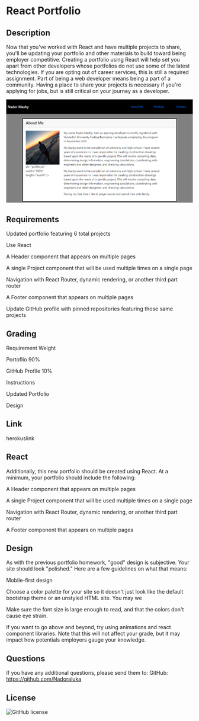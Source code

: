 # React Portfolio

## Description

Now that you've worked with React and have multiple projects to share, you'll be updating your portfolio and other materials to build toward being employer competitive. Creating a portfolio using React will help set you apart from other developers whose portfolios do not use some of the latest technologies. If you are opting out of career services, this is still a required assignment. Part of being a web developer means being a part of a community. Having a place to share your projects is necessary if you're applying for jobs, but is still critical on your journey as a developer.

![aboutMe](./public/img/aboutMe.PNG)

## Requirements

Updated portfolio featuring 6 total projects

Use React

A Header component that appears on multiple pages

A single Project component that will be used multiple times on a single page

Navigation with React Router, dynamic rendering, or another third part router

A Footer component that appears on multiple pages

Update GitHub profile with pinned repositories featuring those same projects

## Grading

Requirement Weight

Portoflio 90%

GitHub Profile 10%

Instructions

Updated Portfolio

Design

## Link

herokuslink

## React

Additionally, this new portfolio should be created using React. At a minimum, your portfolio should include the following:

A Header component that appears on multiple pages

A single Project component that will be used multiple times on a single page

Navigation with React Router, dynamic rendering, or another third part router

A Footer component that appears on multiple pages

## Design

As with the previous portfolio homework, "good" design is subjective. Your site should look "polished." Here are a few guidelines on what that means:

Mobile-first design

Choose a color palette for your site so it doesn't just look like the default bootstrap theme or an unstyled HTML site. You may we

Make sure the font size is large enough to read, and that the colors don't cause eye strain.

If you want to go above and beyond, try using animations and react component libraries. Note that this will not affect your grade, but it may impact how potentials employers gauge your knowledge.

## Questions

If you have any additional questions, please send them to:
GitHub: https://github.com/Nadoraluka

## License

![GitHub license](https://img.shields.io/badge/license-MIT-blue.svg)
